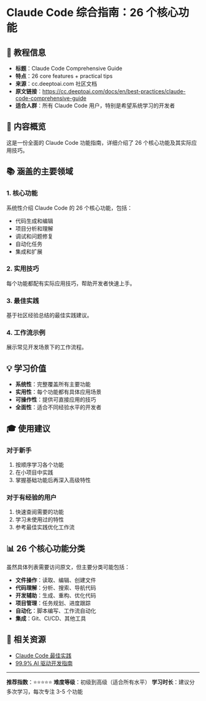# Claude Code 综合指南：26 个核心功能

## 📖 教程信息

- **标题**：Claude Code Comprehensive Guide
- **特点**：26 core features + practical tips
- **来源**：cc.deeptoai.com 社区文档
- **原文链接**：https://cc.deeptoai.com/docs/en/best-practices/claude-code-comprehensive-guide
- **适合人群**：所有 Claude Code 用户，特别是希望系统学习的开发者

## 🎯 内容概览

这是一份全面的 Claude Code 功能指南，详细介绍了 26 个核心功能及其实际应用技巧。

## 📚 涵盖的主要领域

### 1. **核心功能**
系统性介绍 Claude Code 的 26 个核心功能，包括：
- 代码生成和编辑
- 项目分析和理解
- 调试和问题修复
- 自动化任务
- 集成和扩展

### 2. **实用技巧**
每个功能都配有实际应用技巧，帮助开发者快速上手。

### 3. **最佳实践**
基于社区经验总结的最佳实践建议。

### 4. **工作流示例**
展示常见开发场景下的工作流程。

## 💡 学习价值

- **系统性**：完整覆盖所有主要功能
- **实用性**：每个功能都有具体应用场景
- **可操作性**：提供可直接应用的技巧
- **全面性**：适合不同经验水平的开发者

## 🎓 使用建议

### 对于新手
1. 按顺序学习各个功能
2. 在小项目中实践
3. 掌握基础功能后再深入高级特性

### 对于有经验的用户
1. 快速查阅需要的功能
2. 学习未使用过的特性
3. 参考最佳实践优化工作流

## 📊 26 个核心功能分类

虽然具体列表需要访问原文，但主要分类可能包括：

- **文件操作**：读取、编辑、创建文件
- **代码理解**：分析、搜索、导航代码
- **开发辅助**：生成、重构、优化代码
- **项目管理**：任务规划、进度跟踪
- **自动化**：脚本编写、工作流自动化
- **集成**：Git、CI/CD、其他工具

## 🔗 相关资源

- [Claude Code 最佳实践](https://cc.deeptoai.com/docs/en/best-practices/claude-code-best-practices)
- [99.9% AI 驱动开发指南](https://cc.deeptoai.com/docs/en/best-practices/99-percent-ai-development-comprehensive-guide)

---

**推荐指数**：⭐⭐⭐⭐⭐
**难度等级**：初级到高级（适合所有水平）
**学习时长**：建议分多次学习，每次专注 3-5 个功能
